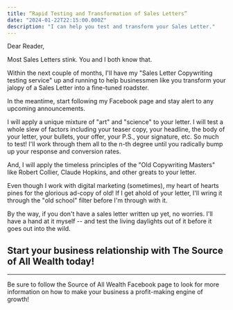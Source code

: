 ```yaml
---
title: “Rapid Testing and Transformation of Sales Letters”
date: "2024-01-22T22:15:00.000Z"
description: "I can help you test and transform your Sales Letter."
---
```


Dear Reader,

Most Sales Letters stink. You and I both know that.

Within the next couple of months, I'll have my "Sales Letter Copywriting testing service" up and running to help businessmen like you transform your jalopy of a Sales Letter into a fine-tuned roadster.

In the meantime, start following my Facebook page and stay alert to any upcoming announcements. 

I will apply a unique mixture of "art" and "science" to your letter. I will test a whole slew of factors including your teaser copy, your headline, the body of your letter, your bullets, your offer, your P.S., your signature, etc. So much to test! I'll work through them all to the n-th degree until you radically bump up your response and conversion rates.

And, I will apply the timeless principles of the "Old Copywriting Masters" like Robert Collier, Claude Hopkins, and other greats to your letter.

Even though I work with digital marketing (sometimes), my heart of hearts pines for the glorious ad-copy of old! If I get ahold of your letter, I'll wring it through the "old school" filter before I'm through with it.

By the way, if you don't have a sales letter written up yet, no worries. I'll have a hand at it myself -- and test the living daylights out of it before it goes out into the wild.

Start your business relationship with The Source of All Wealth today!
---

---
Be sure to follow the Source of All Wealth Facebook page to look for more information on how to make your business a profit-making engine of growth!

